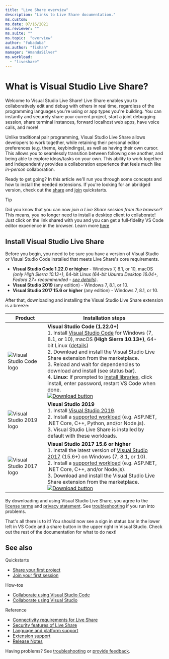 ```yaml
---
title: "Live Share overview"
description: "Links to Live Share documentation."
ms.custom:
ms.date: 07/16/2021
ms.reviewer: ""
ms.suite: ""
ms.topic:  "overview"
author: "fubaduba"
ms.author: "fishah"
manager: "AmandaSilver"
ms.workload: 
  - "liveshare"
---
```


# What is Visual Studio Live Share?

Welcome to Visual Studio Live Share! Live Share enables you to collaboratively edit and debug with others in real time, regardless of the programming languages you're using or app types you're building. You can instantly and securely share your current project, start a joint  debugging session, share terminal instances, forward localhost web apps, have voice calls, and more!

 Unlike traditional pair programming, Visual Studio Live Share allows developers to work together, while retaining their personal editor preferences (e.g. theme, keybindings), as well as having their own cursor. This allows you to seamlessly transition between following one another, and being able to explore ideas/tasks on your own. This ability to work together and independently provides a collaboration experience that feels much like _in-person_ collaboration.

Ready to get going? In this article we'll run you through some concepts and how to install the needed extensions. If you're looking for an abridged version, check out the [share](quickstart/share.md) and [join](quickstart/join.md) quickstarts.

> [!TIP]
> Did you know that you can now *join a Live Share session from the browser*? This means, you no longer need to install a desktop client to collaborate! Just click on the link shared with you and you can get a full-fidelity VS Code editor experience in the browser. Learn more [here](quickstart/browser-join.md)

## Install Visual Studio Live Share

Before you begin, you need to be sure you have a version of Visual Studio or Visual Studio Code installed that meets Live Share's core requirements.

- **Visual Studio Code 1.22.0 or higher** - Windows 7, 8.1, or 10, macOS *(only High Sierra 10.13+)*, 64-bit Linux *(64-bit Ubuntu Desktop 16.04+, Fedora 27+ recommended - [see details](use/vscode.md))*.
- **Visual Studio 2019** (any edition) - Windows 7, 8.1, or 10.
- **Visual Studio 2017 15.6 or higher** (any edition) - Windows 7, 8.1, or 10.

After that, downloading and installing the Visual Studio Live Share extension is a breeze:

|Product|Installation steps|
|-------------|------------|
|![Visual Studio Code logo](media/vs-code.svg)|**Visual Studio Code (1.22.0+)**<br />1. Install [Visual Studio Code](https://code.visualstudio.com/) for Windows (7, 8.1, or 10), macOS **(High Sierra 10.13+)**</b>, 64-bit Linux ([details](use/vscode.md))<br />2. Download and install the Visual Studio Live Share extension from the marketplace. <br />3. Reload and wait for dependencies to download and install (see status bar).<br />4. **Linux**: If prompted to [install libraries](reference/linux.md#install-linux-prerequisites), click install, enter password, restart VS Code when done.<br /><a href="https://aka.ms/vsls-dl/vscode"><img src="media/download.png" alt="Download button"></a>|
|![Visual Studio 2019 logo](media/vs-ide-2019.svg)|**Visual Studio 2019**<br />1. Install [Visual Studio 2019](https://visualstudio.microsoft.com/downloads/).<br/>2. Install a [supported workload](reference/platform-support.md) (e.g. ASP.NET, .NET Core, C++, Python, and/or Node.js).<br />3. Visual Studio Live Share is installed by default with these workloads. <br />|
|![Visual Studio 2017 logo]("media/vs-ide-2017.svg)|**Visual Studio 2017 15.6 or higher**<br />1. Install the latest version of [Visual Studio 2017](https://visualstudio.microsoft.com/vs/older-downloads/) (15.6+) on Windows (7, 8.1, or 10).<br/>2. Install a [supported workload](reference/platform-support.md) (e.g. ASP.NET, .NET Core, C++, and/or Node.js).<br />3. Download and install the Visual Studio Live Share extension from the marketplace. <br /><a href="https://aka.ms/vsls-dl/vs"><img src="media/download.png" alt="Download button" ></a><br />|

By downloading and using Visual Studio Live Share, you agree to the [license terms](https://aka.ms/vsls-license) and [privacy statement](https://www.microsoft.com/en-us/privacystatement/EnterpriseDev/default.aspx). See [troubleshooting](troubleshooting.md) if you run into problems.

That's all there is to it! You should now see a sign in status bar in the lower left in VS Code and a share button in the upper right in Visual Studio. Check out the rest of the documentation for what to do next!

## See also

Quickstarts

- [Share your first project](quickstart/share.md)
- [Join your first session](quickstart/join.md)

How-tos

- [Collaborate using Visual Studio Code](use/vscode.md)
- [Collaborate using Visual Studio](use/vs.md)

Reference

- [Connectivity requirements for Live Share](reference/connectivity.md)
- [Security features of Live Share](reference/security.md)
- [Language and platform support](reference/platform-support.md)
- [Extension support](reference/extensions.md)
- [Release Notes](https://aka.ms/vsls-releases)

Having problems? See [troubleshooting](troubleshooting.md) or [provide feedback](support.md).

